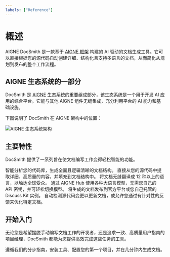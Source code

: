 ```yaml
---
labels: ["Reference"]
---
```


# 概述

AIGNE DocSmith 是一款基于 [AIGNE 框架](https://www.aigne.io/en/framework) 构建的 AI 驱动的文档生成工具。它可以直接根据您的源代码自动创建详细、结构化且支持多语言的文档，从而简化从规划到发布的整个工作流程。

## AIGNE 生态系统的一部分

DocSmith 是 [AIGNE](https://www.aigne.io) 生态系统的重要组成部分，该生态系统是一个用于开发 AI 应用的综合平台。它能与其他 AIGNE 组件无缝集成，充分利用平台的 AI 能力和基础设施。

下图说明了 DocSmith 在 AIGNE 架构中的位置：

![AIGNE 生态系统架构](https://docsmith.aigne.io/image-bin/uploads/def424c20bbdb3c77483894fe0e22819.png)

## 主要特性

DocSmith 提供了一系列旨在使文档编写工作变得轻松智能的功能。

<x-cards data-columns="3">
  <x-card data-title="自动化结构规划" data-icon="lucide:file-cog">
    智能分析您的代码库，生成全面且逻辑清晰的文档结构。
  </x-card>
  <x-card data-title="AI 驱动的内容生成" data-icon="lucide:bot">
    直接从您的源代码中提取详细、高质量的内容，并填充到文档结构中。
  </x-card>
  <x-card data-title="多语言支持" data-icon="lucide:languages">
    将文档无缝翻译成 12 种以上的语言，以触达全球受众。
  </x-card>
  <x-card data-title="AIGNE Hub 集成" data-icon="lucide:plug-zap">
    通过 AIGNE Hub 使用各种大语言模型，无需您自己的 API 密钥，并可轻松切换模型。
  </x-card>
  <x-card data-title="Discuss Kit 发布" data-icon="lucide:send">
    将生成的文档发布到官方平台或您自己托管的 Discuss Kit 实例。
  </x-card>
  <x-card data-title="智能更新" data-icon="lucide:git-pull-request-arrow">
    自动检测源代码变更以更新文档，或允许您通过有针对性的反馈来优化特定文档。
  </x-card>
</x-cards>

## 开始入门

无论您是希望摆脱手动编写文档工作的开发者，还是追求一致、高质量用户指南的项目经理，DocSmith 都能为您提供高效完成这些任务的工具。

<x-card data-title="下一步：开始入门" data-href="/getting-started" data-icon="lucide:arrow-right-circle" data-cta="开始阅读指南">
  遵循我们的分步指南，安装工具、配置您的第一个项目，并在几分钟内生成文档。
</x-card>